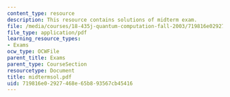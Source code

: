 ```yaml
---
content_type: resource
description: This resource contains solutions of midterm exam.
file: /media/courses/18-435j-quantum-computation-fall-2003/719816e02927468e65b893567cb45416_midtermsol.pdf
file_type: application/pdf
learning_resource_types:
- Exams
ocw_type: OCWFile
parent_title: Exams
parent_type: CourseSection
resourcetype: Document
title: midtermsol.pdf
uid: 719816e0-2927-468e-65b8-93567cb45416
---
```

